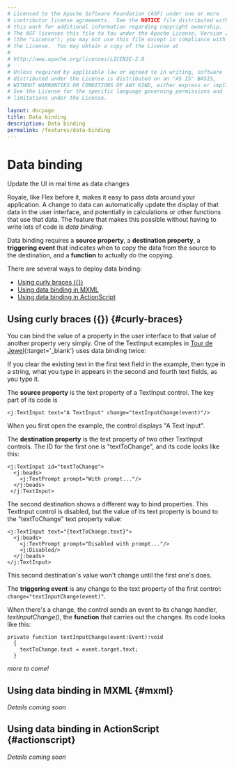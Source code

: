 ```yaml
---
# Licensed to the Apache Software Foundation (ASF) under one or more
# contributor license agreements.  See the NOTICE file distributed with
# this work for additional information regarding copyright ownership.
# The ASF licenses this file to You under the Apache License, Version 2.0
# (the "License"); you may not use this file except in compliance with
# the License.  You may obtain a copy of the License at
# 
# http://www.apache.org/licenses/LICENSE-2.0
# 
# Unless required by applicable law or agreed to in writing, software
# distributed under the License is distributed on an "AS IS" BASIS,
# WITHOUT WARRANTIES OR CONDITIONS OF ANY KIND, either express or implied.
# See the License for the specific language governing permissions and
# limitations under the License.

layout: docpage
title: Data binding
description: Data binding
permalink: /features/data-binding
---
```

# Data binding

Update the UI in real time as data changes

Royale, like Flex before it, makes it easy to pass data around your application. A change to data can automatically update the display of that data in the user interface, and potentially in calculations or other functions that use that data. The feature that makes this possible without having to write lots of code is *data binding*.

Data binding requires a **source property**, a **destination property**, a **triggering event** that indicates when to copy the data from the source to the destination, and a **function** to actually do the copying.

There are several ways to deploy data binding:

* [Using curly braces ({})](features/data-binding.html#curly-braces)
* [Using data binding in MXML](features/data-binding.html#mxml)
* [Using data binding in ActionScript](features/data-binding.html#actionscript)






## Using curly braces ({}) {#curly-braces}

You can bind the value of a property in the user interface to that value of another property very simply. One of the TextInput examples in [Tour de Jewel](https://royale.apache.org/tourdejewel){:target='_blank'} uses data binding twice:

If you clear the existing text in the first text field in the example, then type in a string, what you type in appears in the second and fourth text fields, as you type it.

The **source property** is the text property of a TextInput control. The key part of its code is 
```
<j:TextInput text="A TextInput" change="textInputChange(event)"/>
```
When you first open the example, the control displays "A Text Input".

The **destination property** is the text property of two other TextInput controls. The ID for the first one is "textToChange", and its code looks like this:

```
<j:TextInput id="textToChange">
  <j:beads>
    <j:TextPrompt prompt="With prompt..."/>
  </j:beads>
 </j:TextInput>
 ```
 
The second destination shows a different way to bind properties. This TextInput control is disabled, but the value of its text property is bound to the "textToChange" text property value:
 
```
<j:TextInput text="{textToChange.text}">
  <j:beads>
    <j:TextPrompt prompt="Disabled with prompt..."/>
    <j:Disabled/>
  </j:beads>
</j:TextInput>
```
 
 This second destination's value won't change until the first one's does.

The **triggering event** is any change to the text property of the first control: `change="textInputChange(event)"`. 

When there's a change, the control sends an event to its change handler, _textInputChange()_, the **function** that carries out the changes. Its code looks like this:

```
private function textInputChange(event:Event):void
  {
    textToChange.text = event.target.text;
  }
```
_more to come!_

## Using data binding in MXML {#mxml}
_Details coming soon_

## Using data binding in ActionScript {#actionscript}
_Details coming soon_
